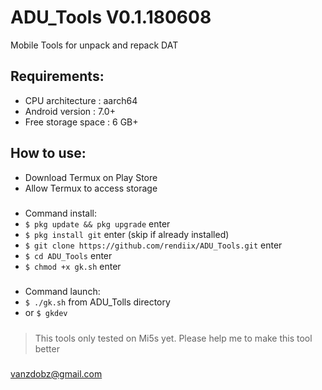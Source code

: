 # ADU_Tools V0.1.180608
Mobile Tools for unpack and repack DAT
## Requirements:
- CPU architecture    : aarch64
- Android version     : 7.0+
- Free storage space  : 6 GB+
## How to use:
- Download Termux on Play Store
- Allow Termux to access storage
#####
- Command install:
- `$ pkg update && pkg upgrade` enter 
- `$ pkg install git` enter (skip if already installed)
- `$ git clone https://github.com/rendiix/ADU_Tools.git` enter
- `$ cd ADU_Tools` enter
- `$ chmod +x gk.sh` enter
#####
- Command launch:
- `$ ./gk.sh` from ADU_Tolls directory
-  or `$ gkdev` 
#####
> This tools only tested on Mi5s yet.
> Please help me to make this tool better
##### 
vanzdobz@gmail.com

